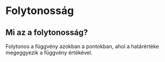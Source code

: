 # Folytonosság

## Mi az a folytonosság?

Folytonos a függvény azokban a pontokban, ahol a határértéke megeggyezik a függvény értékével.